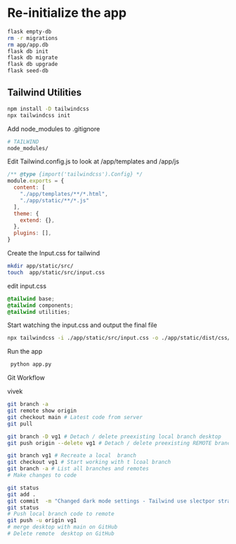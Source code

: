 


# Re-initialize the app

```bash
flask empty-db
rm -r migrations
rm app/app.db
flask db init
flask db migrate
flask db upgrade
flask seed-db
```
## Tailwind Utilities


```bash
npm install -D tailwindcss
npx tailwindcss init
```

Add node_modules to .gitignore
```bash
# TAILWIND
node_modules/
```

Edit Tailwind.config.js to look at /app/templates and /app/js

```js
/** @type {import('tailwindcss').Config} */
module.exports = {
  content: [
    "./app/templates/**/*.html",
    "./app/static/**/*.js"
  ],
  theme: {
    extend: {},
  },
  plugins: [],
}

```
Create the Input.css for tailwind

```bash
mkdir app/static/src/
touch  app/static/src/input.css
```
edit input.css

```css
@tailwind base;
@tailwind components;
@tailwind utilities;
```

Start watching the input.css and output the final file


```bash
npx tailwindcss -i ./app/static/src/input.css -o ./app/static/dist/css/output.css --watch
```

Run the app

```python
 python app.py

```


Git Workflow

vivek 
```bash
git branch -a
git remote show origin
git checkout main # Latest code from server
git pull

git branch -D vg1 # Detach / delete preexisting local branch desktop
git push origin --delete vg1 # Detach / delete preexisting REMOTE branch desktop

git branch vg1 # Recreate a local  branch
git checkout vg1 # Start working with t lcoal branch
git branch -a # List all branches and remotes
# Make changes to code

git status
git add .
git commit  -m "Changed dark mode settings - Tailwind use slectpor strategy and sun icon on footer. Classes on BODY tag and base styles"
git status
# Push local branch code to remote
git push -u origin vg1 
# merge desktop with main on GitHub
# Delete remote  desktop on GitHub


```

